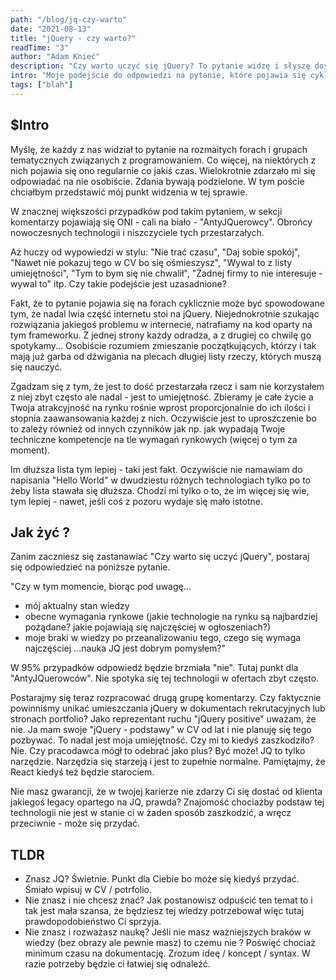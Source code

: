 ```yaml
---
path: "/blog/jq-czy-warto"
date: "2021-08-13"
title: "jQuery - czy warto?"
readTime: "3"
author: "Adam Knieć"
description: "Czy warto uczyć się jQuery? To pytanie widzę i słyszę dość często. Postaram się przedstawić mój punkt widzenia"
intro: "Moje podejście do odpowiedzi na pytanie, które pojawia się cyklicznie na każdym forum / grupie tematycznej związanej z programowaniem."
tags: ["blah"]
---
```


## $Intro

Myślę, że każdy z nas widział to pytanie na rozmaitych forach i grupach tematycznych związanych z programowaniem. Co więcej, na niektórych z nich pojawia się ono regularnie co jakiś czas. Wielokrotnie zdarzało mi się odpowiadać na nie osobiście. Zdania bywają podzielone. W tym poście chciałbym przedstawić mój punkt widzenia w tej sprawie.

W znacznej większości przypadków pod takim pytaniem, w sekcji komentarzy pojawiają się ONI - cali na biało - "AntyJQuerowcy". Obrońcy nowoczesnych technologii i niszczyciele tych przestarzałych.

Aż huczy od wypowiedzi w stylu:
"Nie trać czasu", "Daj sobie spokój", "Nawet nie pokazuj tego w CV bo się ośmieszysz", "Wywal to z listy umiejętności", "Tym to bym się nie chwalił", "Żadnej firmy to nie interesuje - wywal to" itp. Czy takie podejście jest uzasadnione?

Fakt, że to pytanie pojawia się na forach cyklicznie może być spowodowane tym, że nadal lwia część internetu stoi na jQuery. Niejednokrotnie szukając rozwiązania jakiegoś problemu w internecie, natrafiamy na kod oparty na tym frameworku. Z jednej strony każdy odradza, a z drugiej co chwilę go spotykamy...
Osobiście rozumiem zmieszanie początkujących, którzy i tak mają już garba od dźwigania na plecach długiej listy rzeczy, których muszą się nauczyć.

Zgadzam się z tym, że jest to dość przestarzała rzecz i sam nie korzystałem z niej zbyt często ale nadal - jest to umiejętność. Zbieramy je całe życie a Twoja atrakcyjność na rynku rośnie wprost proporcjonalnie do ich ilości i stopnia zaawansowania każdej z nich. Oczywiście jest to uproszczenie bo to zależy również od innych czynników jak np. jak wypadają Twoje techniczne kompetencje na tle wymagań rynkowych (więcej o tym za moment).

Im dłuższa lista tym lepiej - taki jest fakt. Oczywiście nie namawiam do napisania "Hello World" w dwudziestu różnych technologiach tylko po to żeby lista stawała się dłuższa. Chodzi mi tylko o to, że im więcej się wie, tym lepiej - nawet, jeśli coś z pozoru wydaje się mało istotne.

## Jak żyć ?

Zanim zaczniesz się zastanawiać "Czy warto się uczyć jQuery", postaraj się odpowiedzieć na poniższe pytanie.

"Czy w tym momencie, biorąc pod uwagę...

- mój aktualny stan wiedzy
- obecne wymagania rynkowe (jakie technologie na rynku są najbardziej pożądane? jakie pojawiają się najczęściej w ogłoszeniach?)
- moje braki w wiedzy po przeanalizowaniu tego, czego się wymaga najczęściej
  ...nauka JQ jest dobrym pomysłem?"

W 95% przypadków odpowiedź będzie brzmiała "nie". Tutaj punkt dla "AntyJQuerowców". Nie spotyka się tej technologii w ofertach zbyt często.

Postarajmy się teraz rozpracować drugą grupę komentarzy. Czy faktycznie powinniśmy unikać umieszczania jQuery w dokumentach rekrutacyjnych lub stronach portfolio?
Jako reprezentant ruchu "jQuery positive" uważam, że nie. Ja mam swoje "jQuery - podstawy" w CV od lat i nie planuję się tego pozbywać. To nadal jest moja umiejętność. Czy mi to kiedyś zaszkodziło? Nie. Czy pracodawca mógł to odebrać jako plus? Być może!
JQ to tylko narzędzie. Narzędzia się starzeją i jest to zupełnie normalne. Pamiętajmy, że React kiedyś też będzie starociem.

Nie masz gwarancji, że w twojej karierze nie zdarzy Ci się dostać od klienta jakiegoś legacy opartego na JQ, prawda? Znajomość chociażby podstaw tej technologii nie jest w stanie ci w żaden sposób zaszkodzić, a wręcz przeciwnie - może się przydać.

## TLDR

- Znasz JQ?
  Świetnie. Punkt dla Ciebie bo może się kiedyś przydać. Śmiało wpisuj w CV / potrfolio.
- Nie znasz i nie chcesz znać?
  Jak postanowisz odpuścić ten temat to i tak jest mała szansa, że będziesz tej wiedzy potrzebował więc tutaj prawdopodobieństwo Ci sprzyja.
- Nie znasz i rozważasz naukę?
  Jeśli nie masz ważniejszych braków w wiedzy (bez obrazy ale pewnie masz) to czemu nie ? Poświęć chociaż minimum czasu na dokumentację. Zrozum ideę / koncept / syntax. W razie potrzeby będzie ci łatwiej się odnaleźć.
